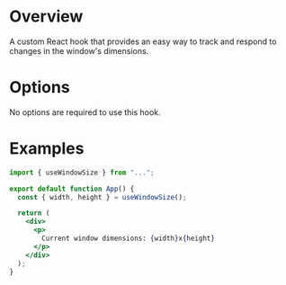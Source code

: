 # Overview

A custom React hook that provides an easy way to track and respond to changes in the window's dimensions.

# Options

No options are required to use this hook.

# Examples

```jsx
import { useWindowSize } from "...";

export default function App() {
  const { width, height } = useWindowSize();

  return (
    <div>
      <p>
        Current window dimensions: {width}x{height}
      </p>
    </div>
  );
}
```
